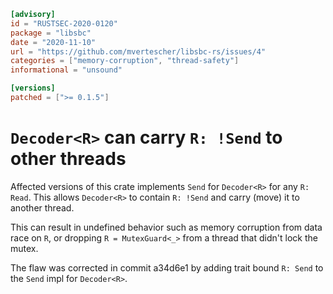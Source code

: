 ```toml
[advisory]
id = "RUSTSEC-2020-0120"
package = "libsbc"
date = "2020-11-10"
url = "https://github.com/mvertescher/libsbc-rs/issues/4"
categories = ["memory-corruption", "thread-safety"]
informational = "unsound"

[versions]
patched = [">= 0.1.5"]
```

# `Decoder<R>` can carry `R: !Send` to other threads

Affected versions of this crate implements `Send` for `Decoder<R>` for any `R: Read`. This allows `Decoder<R>` to contain `R: !Send` and carry (move) it to another thread.

This can result in undefined behavior such as memory corruption from data race on `R`, or dropping `R = MutexGuard<_>` from a thread that didn't lock the mutex.

The flaw was corrected in commit a34d6e1 by adding trait bound `R: Send` to the `Send` impl for `Decoder<R>`.
